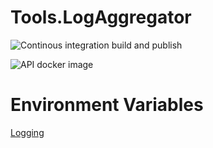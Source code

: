 # Tools.LogAggregator

![Continous integration build and publish](https://github.com/swisschain/Tools.LogAggregator/workflows/Continous%20integration%20build%20and%20publish/badge.svg)

![API docker image](https://img.shields.io/docker/v/swisschains/tools-log-aggregator?sort=semver)

# Environment Variables
[Logging](https://github.com/swisschain/Swisschain.Sdk.Server/blob/master/README.md#logging)
